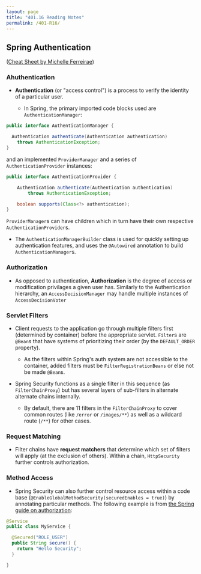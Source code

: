 ```yaml
---
layout: page
title: "401.16 Reading Notes"
permalink: /401-R16/
---
```


## Spring Authentication

([Cheat Sheet by Michelle Ferreirae](https://github.com/codefellows/seattle-java-401d2/blob/master/SpringAuthCheatSheet.md))

### Ahuthentication

* **Authentication** (or "access control") is a process to verify the identity of a particular user.

  * In Spring, the primary imported code blocks used are `AuthenticationManager`:

```java
public interface AuthenticationManager {

  Authentication authenticate(Authentication authentication)
    throws AuthenticationException;
}
```

and an implemented `ProviderManager` and a series of `AuthenticationProvider` instances:

```java
public interface AuthenticationProvider {

	Authentication authenticate(Authentication authentication)
		throws AuthenticationException;

	boolean supports(Class<?> authentication);
}
```

`ProviderManager`s can have children which in turn have their own respective `AuthenticationProvider`s.

* The `AuthenticationManagerBuilder` class is used for quickly setting up authentication features, and uses the `@Autowired` annotation to build `AuthenticationManager`s.

### Authorization

* As opposed to authentication, **Authorization** is the degree of access or modification privilages a given user has. Similarly to the Authentication hierarchy, an `AccessDecisionManager` may handle multiple instances of `AccessDecisionVoter`

### Servlet Filters

* Client requests to the application go through multiple filters first (determined by container) before the appropriate servlet. `Filter`s are `@Bean`s that have systems of prioritizing their order (by the `DEFAULT_ORDER` property).
  * As the filters within Spring's auth system are not accessible to the container, added filters must be `FilterRegistrationBeans` or else not be made `@Bean`s.

* Spring Security functions as a single filter in this sequence (as `FilterChainProxy`) but has several layers of sub-filters in alternate alternate chains internally.
  * By default, there are 11 filters in the `FilterChainProxy` to cover common routes (like `/error` or `/images/**`) as well as a wildcard route (`/**`) for other cases.

### Request Matching

* Filter chains have **request matchers** that determine which set of filters will apply (at the exclusion of others). Within a chain, `HttpSecurity` further controls authorization.

### Method Access

* Spring Security can also further control resource access within a code base (`@EnableGlobalMethodSecurity(securedEnables = true)`) by annotating particular methods. The following example is from [the Spring guide on authorization](https://spring.io/guides/topicals/spring-security-architecture/):

```java
@Service
public class MyService {

  @Secured("ROLE_USER")
  public String secure() {
    return "Hello Security";
  }

}
```
